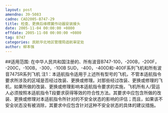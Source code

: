 ```yaml
---
layout: post
amendno: 39-5083
cadno: CAD2005-B747-29
title: 检查、更换后缘襟翼作动器安装接头
date: 2005-11-04 00:00:00 +0800
effdate: 2005-11-08 00:00:00 +0800
tag: B747
categories: 民航华北地区管理局适航审定处
author: 柳本强
---
```


##适用范围:
在中华人民共和国注册的、所有波音B747-100，-200B，-200F， -200C，-100B，-300，-100B SUD，-400，-400D和-400F系列飞机和所有波音747SR系列飞机
注1：本适航指令适用于上述所有型号的飞机，不管本适航指令要求所涉及的区域是否经过改装、更换或修理。对那些经过改装、更换或修理的飞机，如果所做的改装、更换或修理影响本适航指令要求的实施，飞机所有人/营运人必须按照本适航指令T段要求获得等效的符合性方法。其要求中应包含所做的改装、更换或修理对本适航指令所针对的不安全状态的影响的评估；而且，如果该不安全状态没有被消除，其要求中应包含针对这种不安全状态的具体的建议措施。

